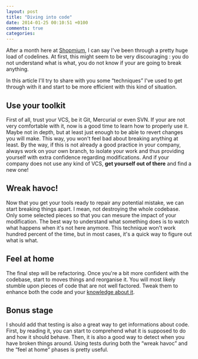 ```yaml
---
layout: post
title: "Diving into code"
date: 2014-01-25 00:10:51 +0100
comments: true
categories:
---
```

After a month here at [Shopmium](http://www.shopmium.com), I can say I've been
through a pretty huge load of codelines.  At first, this might seem to be very
discouraging : you do not understand what is what, you do not know if your are
going to break anything.

In this article I'll try to share with you some “techniques” I've used to get
through with it and start to be more efficient with this kind of situation.

<!-- more -->

## Use your toolkit

First of all, trust your VCS, be it Git, Mercurial or even SVN. If your are
not very comfortable with it, now is a good time to learn how to properly use
it. Maybe not in depth, but at least just enough to be able to revert changes
you will make. This way, you won't feel bad about breaking anything at least.
By the way, if this is not already a good practice in your company, always
work on your own branch, to isolate your work and thus providing yourself with
extra confidence regarding modifications. And if your company does not use any
kind of VCS, **get yourself out of there** and find a new one!

## Wreak havoc!

Now that you get your tools ready to repair any potential mistake, we can
start breaking things apart. I mean, not destroying the whole codebase. Only
some selected pieces so that you can mesure the impact of your modification.
The best way to understand what something does is to watch what happens when
it's not here anymore. This technique won't work hundred percent of the time,
but in most cases, it's a quick way to figure out what is what.

## Feel at home

The final step will be refactoring. Once you're a bit more confident with the
codebase, start to moves things and reorganise it. You will most likely stumble
upon pieces of code that are not well factored. Tweak them to enhance both the
code and your [knowledge about it](/blog/2014/01/19/the-art-of-refactoring/).

## Bonus stage

I should add that testing is also a great way to get informations about code.
First, by reading it, you can start to comprehend what it is supposed to do and
how it should behave. Then, it is also a good way to detect when you have
broken things around. Using tests during both the “wreak havoc” and the “feel
at home” phases is pretty useful.
